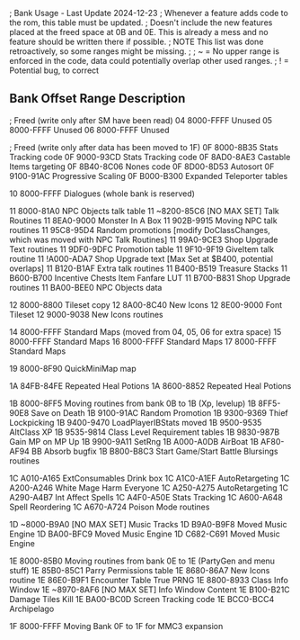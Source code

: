 ; Bank Usage - Last Update 2024-12-23
; Whenever a feature adds code to the rom, this table must be updated.
; Doesn't include the new features placed at the freed space at 0B and 0E. This is already a mess and no feature should be written there if possible.
; NOTE This list was done retroactively, so some ranges might be missing.
;
; ~ = No upper range is enforced in the code, data could potentially overlap other used ranges.
; ! = Potential bug, to correct


Bank Offset Range Description
-----------------------------
; Freed  (write only after SM have been read)
04   8000-FFFF    Unused
05   8000-FFFF    Unused
06   8000-FFFF    Unused

; Freed  (write only after data has been moved to 1F)
0F   8000-8B35    Stats Tracking code
0F   9000-93CD    Stats Tracking code
0F   8AD0-8AE3    Castable Items targeting
0F   8B40-8C06    Nones code
0F   8D00-8D53    Autosort
0F   9100-91AC    Progressive Scaling
0F   B000-B300    Expanded Teleporter tables

10   8000-FFFF    Dialogues (whole bank is reserved)

11   8000-81A0    NPC Objects talk table
11  ~8200-85C6    [NO MAX SET] Talk Routines
11   8EA0-9000    Monster In A Box
11   902B-9915    Moving NPC talk routines
11   95C8-95D4    Random promotions [modify DoClassChanges, which was moved with NPC Talk Routines]
11   99A0-9CE3    Shop Upgrade Text routines
11   9DF0-9DFC    Promotion table
11   9F10-9F19    GiveItem talk routine
11  !A000-ADA7    Shop Upgrade text [Max Set at $B400, potential overlaps]
11   B120-B1AF    Extra talk routines
11   B400-B519    Treasure Stacks
11   B600-B700    Incentive Chests Item Fanfare LUT
11   B700-B831    Shop Upgrade routines
11   BA00-BEE0    NPC Objects data

12   8000-8800    Tileset copy
12   8A00-8C40    New Icons
12   8E00-9000    Font Tileset
12   9000-9038    New Icons routines

14   8000-FFFF    Standard Maps (moved from 04, 05, 06 for extra space)
15   8000-FFFF    Standard Maps
16   8000-FFFF    Standard Maps
17   8000-FFFF    Standard Maps

19   8000-8F90    QuickMiniMap map

1A   84FB-84FE    Repeated Heal Potions
1A   8600-8852    Repeated Heal Potions

1B   8000-8FF5    Moving routines from bank 0B to 1B (Xp, levelup)
1B   8FF5-90E8    Save on Death
1B   9100-91AC    Random Promotion
1B   9300-9369    Thief Lockpicking
1B   9400-9470    LoadPlayerIBStats moved
1B   9500-9535    AltClass XP
1B   9535-9814    Class Level Requirement tables
1B   9830-987B    Gain MP on MP Up
1B   9900-9A11    SetRng
1B   A000-A0DB    AirBoat
1B   AF80-AF94    BB Absorb bugfix
1B   B800-B8C3    Start Game/Start Battle Blursings routines

1C   A010-A165    ExtConsumables Drink box
1C   A1C0-A1EF    AutoRetargeting
1C   A200-A246    White Mage Harm Everyone
1C   A250-A275    AutoRetargeting
1C   A290-A4B7    Int Affect Spells
1C   A4F0-A50E    Stats Tracking
1C   A600-A648    Spell Reordering
1C   A670-A724    Poison Mode routines

1D  ~8000-B9A0    [NO MAX SET] Music Tracks
1D   B9A0-B9F8    Moved Music Engine
1D   BA00-BFC9    Moved Music Engine
1D   C682-C691    Moved Music Engine

1E   8000-85B0    Moving routines from bank 0E to 1E (PartyGen and menu stuff)
1E   85B0-85C1    Parry Permissions table
1E   8680-86A7    New Icons routine
1E   86E0-B9F1    Encounter Table True PRNG
1E   8800-8933    Class Info Window
1E  ~8970-8AF6    [NO MAX SET] Info Window Content
1E   B100-B21C    Damage Tiles Kill
1E   BA00-BC0D    Screen Tracking code
1E   BCC0-BCC4    Archipelago

1F   8000-FFFF    Moving Bank 0F to 1F for MMC3 expansion

